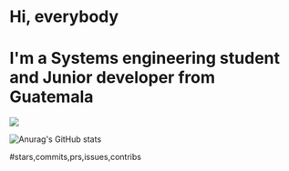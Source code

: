 # Hi, everybody
# I'm a Systems engineering student and Junior developer from Guatemala
![](https://komarev.com/ghpvc/?username=maxwelltram)

![Anurag's GitHub stats](https://github-readme-stats.vercel.app/api?username=maxwelltram&theme=dark&show_icons=true)

#stars,commits,prs,issues,contribs
